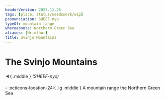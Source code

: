 ```yaml
---
headerVersion: 2023.11.25
tags: [place, status/needswork/wip]
pronunciation: SHEEF-nyo
typeOf: mountain range
whereabouts: Northern Green Sea
aliases: [Hrimthur]
title: Svinjo Mountains
---
```

# The Svinjo Mountains
:speaker:{ .middle } *(SHEEF-nyo)*  
<div class="grid cards ext-narrow-margin ext-one-column" markdown>
-    :octicons-location-24:{ .lg .middle } A mountain range the Northern Green Sea  
</div>




